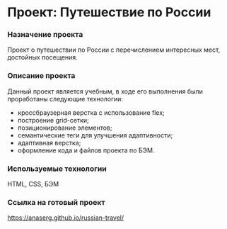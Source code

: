 # Проект: Путешествие по России

### Назначение проекта

Проект о путешествии по России с перечислением интересных мест, достойных посещения.

### Описание проекта

Данный проект является учебным, в ходе его выполнения были проработаны следующие технологии:

* кроссбраузерная верстка с использование flex;
* построение grid-сетки;
* позиционирование элементов;
* семантические теги для улучшения адаптивности;
* адаптивная верстка;
* оформление кода и файлов проекта по БЭМ.

### Используемые технологии

HTML, CSS, БЭМ

### Ссылка на готовый проект

https://anaserg.github.io/russian-travel/
